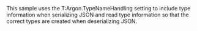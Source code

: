 <?xml version="1.0" encoding="utf-8"?>
<topic id="SerializeTypeNameHandling" revisionNumber="1">
  <developerConceptualDocument xmlns="http://ddue.schemas.microsoft.com/authoring/2003/5" xmlns:xlink="http://www.w3.org/1999/xlink">
    <introduction>
      <para>This sample uses the <codeEntityReference>T:Argon.TypeNameHandling</codeEntityReference>
      setting to include type information when serializing JSON and read type information so that the correct types are created when deserializing JSON.</para>
    </introduction>
    <section>
      <title>Sample</title>
      <content>
        <code lang="cs" source="..\Src\Tests\Documentation\Samples\Serializer\SerializeTypeNameHandling.cs" region="Types" title="Types" />
        <code lang="cs" source="..\Src\Tests\Documentation\Samples\Serializer\SerializeTypeNameHandling.cs" region="Usage" title="Usage" />
      </content>
    </section>
  </developerConceptualDocument>
</topic>

